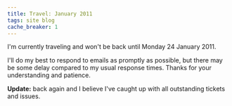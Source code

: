 ```yaml
---
title: Travel: January 2011
tags: site blog
cache_breaker: 1
---
```


I'm currently traveling and won't be back until Monday 24 January 2011.

I'll do my best to respond to emails as promptly as possible, but there may be some delay compared to my usual response times. Thanks for your understanding and patience.

**Update:** back again and I believe I've caught up with all outstanding tickets and issues.
